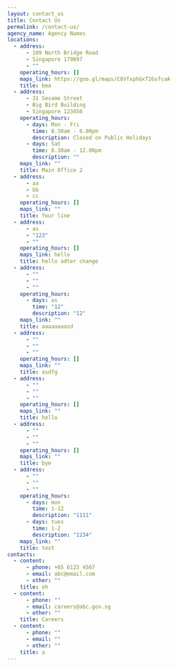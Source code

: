 ```yaml
---
layout: contact_us
title: Contact Us
permalink: /contact-us/
agency_name: Agency Names
locations:
  - address:
      - 109 North Bridge Road
      - Singapore 179097
      - ""
    operating_hours: []
    maps_link: https://goo.gl/maps/C8VfxphGxT2GsfcaA
    title: bea
  - address:
      - 31 Sesame Street
      - Big Bird Building
      - Singapore 123456
    operating_hours:
      - days: Mon - Fri
        time: 8.30am - 6.00pm
        description: Closed on Public Holidays
      - days: Sat
        time: 8.30am - 12.00pm
        description: ""
    maps_link: ""
    title: Main Office 2
  - address:
      - aa
      - bb
      - cc
    operating_hours: []
    maps_link: ""
    title: four line
  - address:
      - as
      - "123"
      - ""
    operating_hours: []
    maps_link: hello
    title: hello adter change
  - address:
      - ""
      - ""
      - ""
    operating_hours:
      - days: as
        time: "12"
        description: "12"
    maps_link: ""
    title: aaaaaaaasd
  - address:
      - ""
      - ""
      - ""
    operating_hours: []
    maps_link: ""
    title: asdfg
  - address:
      - ""
      - ""
      - ""
    operating_hours: []
    maps_link: ""
    title: hello
  - address:
      - ""
      - ""
      - ""
    operating_hours: []
    maps_link: ""
    title: bye
  - address:
      - ""
      - ""
      - ""
    operating_hours:
      - days: mon
        time: 1-12
        description: "1111"
      - days: tues
        time: 1-2
        description: "1234"
    maps_link: ""
    title: test
contacts:
  - content:
      - phone: +65 6123 4567
      - email: abc@email.com
      - other: ""
    title: eh
  - content:
      - phone: ""
      - email: careers@abc.gov.sg
      - other: ""
    title: Careers
  - content:
      - phone: ""
      - email: ""
      - other: ""
    title: a
---
```

